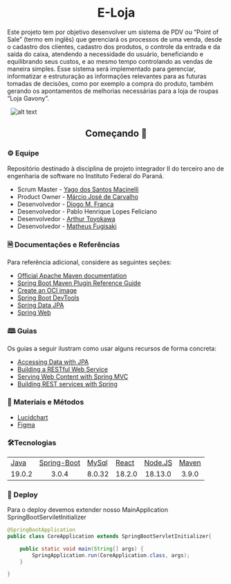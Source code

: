 
<h1 align="center">E-Loja</h1>
Este projeto tem por objetivo desenvolver um sistema de PDV ou “Point of Sale” (termo em inglês) que gerenciará os processos de uma venda, 
desde o cadastro dos clientes, cadastro dos produtos, o controle da entrada e da saída do caixa, atendendo a necessidade do usuário, beneficiando e 
equilibrando seus custos, e ao mesmo tempo controlando as vendas de maneira simples. Esse sistema será implementado para gerenciar, informatizar e 
estruturação as informações relevantes para as futuras tomadas de decisões, como por exemplo a compra do produto, também gerando os apontamentos de 
melhorias necessárias para a loja de roupas “Loja Gavony”.

&nbsp;
![alt text](https://imgbly.com/ib/qJVCLCJvc1.png)

<h2 align="center">Começando 🚀</h2>

### ⚙️ Equipe
Repositório destinado à disciplina de projeto integrador II do terceiro ano de engenharia de software no Instituto Federal do Paraná.
 - Scrum Master - [Yago dos Santos Macinelli](https://github.com/yamacinelli)
 - Product Owner - [Márcio José de Carvalho](https://github.com/MarcioJCarvalho)
 - Desenvolvedor - [Diogo M. França](https://github.com/diogo-meneses-franca)
 - Desenvolvedor - Pablo Henrique Lopes Feliciano
 - Desenvolvedor - [Arthur Toyokawa](https://github.com/ArthurToyokawa)
 - Desenvolvedor - [Matheus Fugisaki](https://github.com/fugisakimatheus)
### 🗎 Documentações e Referências
Para referência adicional, considere as seguintes seções:

* [Official Apache Maven documentation](https://maven.apache.org/guides/index.html)
* [Spring Boot Maven Plugin Reference Guide](https://docs.spring.io/spring-boot/docs/2.7.2/maven-plugin/reference/html/)
* [Create an OCI image](https://docs.spring.io/spring-boot/docs/2.7.2/maven-plugin/reference/html/#build-image)
* [Spring Boot DevTools](https://docs.spring.io/spring-boot/docs/2.7.2/reference/htmlsingle/#using.devtools)
* [Spring Data JPA](https://docs.spring.io/spring-boot/docs/2.7.2/reference/htmlsingle/#data.sql.jpa-and-spring-data)
* [Spring Web](https://docs.spring.io/spring-boot/docs/2.7.2/reference/htmlsingle/#web)

### 🕮 Guias
Os guias a seguir ilustram como usar alguns recursos de forma concreta:

* [Accessing Data with JPA](https://spring.io/guides/gs/accessing-data-jpa/)
* [Building a RESTful Web Service](https://spring.io/guides/gs/rest-service/)
* [Serving Web Content with Spring MVC](https://spring.io/guides/gs/serving-web-content/)
* [Building REST services with Spring](https://spring.io/guides/tutorials/rest/)

### 🔗 Materiais e Métodos
* [Lucidchart](https://lucid.app/lucidchart/258bd7af-08c0-4970-b350-6caba6b6707f/edit?beaconFlowId=AAC567C12B9E5157&page=0_0&invitationId=inv_6aea6866-3950-4be7-aa2f-f52ff5aaa1ee#)
* [Figma](https://www.figma.com/file/tRX0zArqoe5lrIVlP0evEj/PDV-Loja-Gavony?node-id=101-2&t=3p2igXHkDsQOLtEW-0)

### 🛠Tecnologias
<table>
    <tr>
     <td><a align="center" href="https://www.oracle.com/java/technologies/javase/jdk19-archive-downloads.html">Java</a></td>
     <td><a align="center" href="https://spring.io/projects/spring-boot">Spring-Boot</a></td>
     <td><a align="center" href="https://dev.mysql.com/downloads/mysql/">MySql</a></td>
     <td><a align="center" href="https://reactjs.org/">React</a></td>
     <td><a align="center" href="https://nodejs.org/ja/blog/release/v18.13.0">Node.JS</a></td>
     <td><a align="center" href="https://maven.apache.org/download.cgi">Maven</a></td>
    </tr>
    <tr>
     <td align="center">19.0.2</td>
     <td align="center">3.0.4</td>
     <td align="center">8.0.32</td>
     <td align="center">18.2.0</td>
     <td align="center">18.13.0</td>
     <td align="center">3.9.0</td>
    </tr>
</table>

### 🔩 Deploy 
Para o deploy devemos extender nosso MainApplication SpringBootServiletInitializer
```Java
@SpringBootApplication
public class CoreApplication extends SpringBootServletInitializer{

    public static void main(String[] args) {
        SpringApplication.run(CoreApplication.class, args);
    }

}
```

